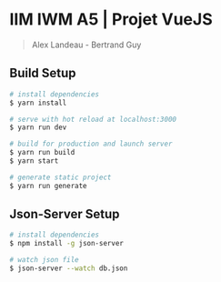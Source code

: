 # IIM IWM A5 | Projet VueJS

> Alex Landeau - Bertrand Guy

## Build Setup

``` bash
# install dependencies
$ yarn install

# serve with hot reload at localhost:3000
$ yarn run dev

# build for production and launch server
$ yarn run build
$ yarn start

# generate static project
$ yarn run generate
```

## Json-Server Setup

``` bash
# install dependencies
$ npm install -g json-server

# watch json file
$ json-server --watch db.json
```
